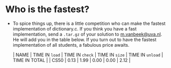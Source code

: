 # Who is the fastest?

* To spice things up, there is a little competition who can make the fastest
  implementation of dictionary.c. If you think you have a fast implementation,
  send a `.tar.gz` of your solution to <m.vanbeek@uva.nl>. He will add you in
  the table below. If you turn out to have the fastest implementation of all
  students, a fabulous price awaits.

  | NAME | TIME IN `load` | TIME IN `check` | TIME IN `size` | TIME IN `unload` | TIME IN TOTAL | 
  | CS50 | 0.13 | 1.99 | 0.00 | 0.00 | 2.12 |

